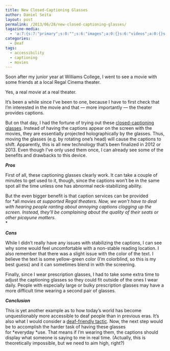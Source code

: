 ```yaml
---
title: New Closed-Captioning Glasses
author: Daniel Seita
layout: post
permalink: /2013/06/28/new-closed-captioning-glasses/
tagazine-media:
  - 'a:7:{s:7:"primary";s:0:"";s:6:"images";a:0:{}s:6:"videos";a:0:{}s:11:"image_count";i:0;s:6:"author";s:8:"25629085";s:7:"blog_id";s:8:"25755956";s:9:"mod_stamp";s:19:"2013-06-25 00:31:10";}'
categories:
  - Deaf
tags:
  - accessibility
  - captioning
  - movies
---
```

Soon after my junior year at Williams College, I went to see a movie with some friends at a local Regal Cinema theater.

Yes, a real movie at a real theater.

It&#8217;s been a while since I&#8217;ve been to one, because I have to first check that I&#8217;m interested in the movie and that &#8212; more importantly &#8212; the theater provides captions.

But on that day, I had the fortune of trying out these [closed-captioning glasses][1]. Instead of having the captions appear on the screen with the movies, they are essentially projected holographically by the glasses. Thus, moving the glasses (e.g. by rotating one&#8217;s head) will cause the captions to shift. Apparently, this is all new technology that&#8217;s been finalized in 2012 or 2013. Even though I&#8217;ve only used them once, I can already see some of the benefits and drawbacks to this device.

***Pros***

First of all, these captioning glasses clearly work. It can take a couple of minutes to get used to it, though, since the captions won&#8217;t be in the same spot all the time unless one has abnormal neck-stabilizing ability.

But the even bigger benefit is that caption services can be provided for *all *movies at supported Regal theaters. Now, we won&#8217;t have to deal with hearing people ranting about annoying captions clogging up the screen. Instead, they&#8217;ll be complaining about the quality of their seats or other picayune matters.*  
*

***Cons***

While I didn&#8217;t really have any issues with stabilizing the captions, I can see why some would feel uncomfortable with a non-stable reading location. I also remember that there was a slight issue with the color of the text. I believe the text is some yellow-green color (I&#8217;m colorblind, so this is my best guess) and it can sometimes blend in with the screening.

Finally, since I wear prescription glasses, I had to take some extra time to adjust the captioning glasses so they could fit outside of the ones I wear daily. People with especially large or bulky prescription glasses may have a more difficult time wearing a second pair of glasses.

***Conclusion***

This is yet another example as to how today&#8217;s world has become unquestionably more accessible to deaf people than in previous eras. It&#8217;s also what I would consider a [deaf-friendly tactic][2]. Now, the next step would be to accomplish the harder task of having these glasses for *everyday *use. That means if I&#8217;m wearing them, the captions should display what someone is saying to me in real time. (Actually, this is theoretically impossible, but we need to aim high, right?)

 [1]: http://www.npr.org/blogs/alltechconsidered/2013/05/12/183218751/new-closed-captioning-glasses-help-deaf-go-out-to-the-movies
 [2]: http://seitad.wordpress.com/2012/09/06/how-to-be-more-deaf-friendly-the-search-for-simple-yet-stunningly-effective-strategies/comment-page-1/
